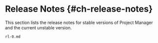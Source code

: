 # Release Notes {#ch-release-notes}

This section lists the release notes for stable versions of Project Manager
and the current unstable version.

```{=include=} chapters
rl-0.md
```
